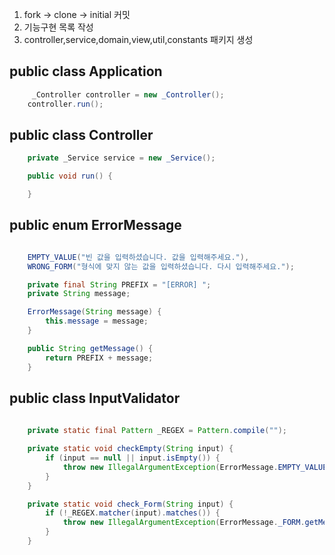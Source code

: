 1. fork -> clone -> initial 커밋
2. 기능구현 목록 작성
3. controller,service,domain,view,util,constants 패키지 생성

## public class Application
```java
     _Controller controller = new _Controller();
    controller.run();
```

## public class Controller
```java
    private _Service service = new _Service();

    public void run() {

    }
```

## public enum ErrorMessage 
```java

    EMPTY_VALUE("빈 값을 입력하셨습니다. 값을 입력해주세요."),
    WRONG_FORM("형식에 맞지 않는 값을 입력하셨습니다. 다시 입력해주세요.");

    private final String PREFIX = "[ERROR] ";
    private String message;

    ErrorMessage(String message) {
        this.message = message;
    }

    public String getMessage() {
        return PREFIX + message;
    }
```

## public class InputValidator
```java
    
    private static final Pattern _REGEX = Pattern.compile("");

    private static void checkEmpty(String input) {
        if (input == null || input.isEmpty()) {
            throw new IllegalArgumentException(ErrorMessage.EMPTY_VALUE.getMessage());
        }
    }

    private static void check_Form(String input) {
        if (!_REGEX.matcher(input).matches()) {
            throw new IllegalArgumentException(ErrorMessage._FORM.getMessage());
        }
    }
```
